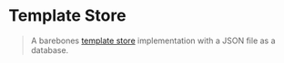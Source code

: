 # Template Store

> A barebones
> [template store](https://github.com/verifiable-presentation/spec/blob/main/docs/specification.md#template-store-api)
> implementation with a JSON file as a database.
